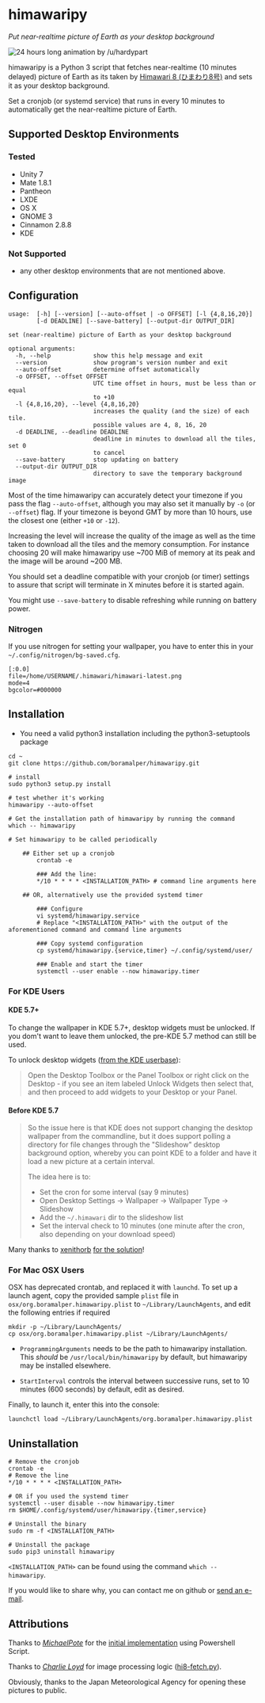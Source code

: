 # himawaripy
*Put near-realtime picture of Earth as your desktop background*

![24 hours long animation by /u/hardypart](https://i.giphy.com/l3vRnMYNnbhdnz5Ty.gif)

himawaripy is a Python 3 script that fetches near-realtime (10 minutes delayed)
picture of Earth as its taken by
[Himawari 8 (ひまわり8号)](https://en.wikipedia.org/wiki/Himawari_8) and sets it
as your desktop background.

Set a cronjob (or systemd service) that runs in every 10 minutes to automatically get the
near-realtime picture of Earth.

## Supported Desktop Environments
### Tested
* Unity 7
* Mate 1.8.1
* Pantheon
* LXDE
* OS X
* GNOME 3
* Cinnamon 2.8.8
* KDE

### Not Supported
* any other desktop environments that are not mentioned above.

## Configuration

```
usage:  [-h] [--version] [--auto-offset | -o OFFSET] [-l {4,8,16,20}]
        [-d DEADLINE] [--save-battery] [--output-dir OUTPUT_DIR]

set (near-realtime) picture of Earth as your desktop background

optional arguments:
  -h, --help            show this help message and exit
  --version             show program's version number and exit
  --auto-offset         determine offset automatically
  -o OFFSET, --offset OFFSET
                        UTC time offset in hours, must be less than or equal
                        to +10
  -l {4,8,16,20}, --level {4,8,16,20}
                        increases the quality (and the size) of each tile.
                        possible values are 4, 8, 16, 20
  -d DEADLINE, --deadline DEADLINE
                        deadline in minutes to download all the tiles, set 0
                        to cancel
  --save-battery        stop updating on battery
  --output-dir OUTPUT_DIR
                        directory to save the temporary background image
```

Most of the time himawaripy can accurately detect your timezone if you pass the flag `--auto-offset`, although you may
also set it manually by `-o` (or `--offset`) flag. If your timezone is beyond GMT by more than 10 hours, use the closest
one (either `+10` or `-12`).

Increasing the level will increase the quality of the image as well as the time taken to download all the tiles and the
memory consumption. For instance choosing 20 will make himawaripy use ~700 MiB of memory at its peak and the image will
be around ~200 MB.

You should set a deadline compatible with your cronjob (or timer) settings to assure that script will terminate in X
minutes before it is started again.

You might use `--save-battery` to disable refreshing while running on battery power.

### Nitrogen
If you use nitrogen for setting your wallpaper, you have to enter this in your
`~/.config/nitrogen/bg-saved.cfg`.

```
[:0.0]
file=/home/USERNAME/.himawari/himawari-latest.png
mode=4
bgcolor=#000000
```

## Installation
* You need a valid python3 installation including the python3-setuptools package

```
cd ~
git clone https://github.com/boramalper/himawaripy.git

# install
sudo python3 setup.py install

# test whether it's working
himawaripy --auto-offset

# Get the installation path of himawaripy by running the command
which -- himawaripy

# Set himawaripy to be called periodically

    ## Either set up a cronjob
        crontab -e

        ### Add the line:
        */10 * * * * <INSTALLATION_PATH> # command line arguments here

    ## OR, alternatively use the provided systemd timer

        ### Configure
        vi systemd/himawaripy.service
        # Replace "<INSTALLATION_PATH>" with the output of the aforementioned command and command line arguments

        ### Copy systemd configuration
        cp systemd/himawaripy.{service,timer} ~/.config/systemd/user/

        ### Enable and start the timer
        systemctl --user enable --now himawaripy.timer
```

### For KDE Users
#### KDE 5.7+
To change the wallpaper in KDE 5.7+, desktop widgets must be unlocked. If you dom't want to leave them unlocked,
the pre-KDE 5.7 method can still be used.

To unlock desktop widgets ([from the KDE userbase](https://userbase.kde.org/Plasma#Widgets)):
> Open the Desktop Toolbox or the Panel Toolbox or right click on the Desktop - if you see an item labeled Unlock
> Widgets then select that, and then proceed to add widgets to your Desktop or your Panel. 

#### Before KDE 5.7
> So the issue here is that KDE does not support changing the desktop wallpaper
> from the commandline, but it does support polling a directory for file changes
> through the "Slideshow" desktop background option, whereby you can point KDE
> to a folder and have it load a new picture at a certain interval.
>
> The idea here is to:
>
> * Set the cron for some interval (say 9 minutes)
> * Open Desktop Settings -> Wallpaper -> Wallpaper Type -> Slideshow
> * Add the `~/.himawari` dir to the slideshow list
> * Set the interval check to 10 minutes (one minute after the cron, also
>   depending on your download speed)

Many thanks to [xenithorb](https://github.com/xenithorb) [for the solution](https://github.com/xenithorb/himawaripy/commit/01d7c681ae7ce47f639672733d0f734574662833)!


### For Mac OSX Users

OSX has deprecated crontab, and replaced it with `launchd`. To set up a launch agent, copy the provided sample `plist`
file in `osx/org.boramalper.himawaripy.plist` to `~/Library/LaunchAgents`, and edit the following entries if required

    mkdir -p ~/Library/LaunchAgents/
    cp osx/org.boramalper.himawaripy.plist ~/Library/LaunchAgents/

* `ProgrammingArguments` needs to be the path to himawaripy installation. This *should* be `/usr/local/bin/himawaripy`
by default, but himawaripy may be installed elsewhere.

* `StartInterval` controls the interval between successive runs, set to 10 minutes (600 seconds) by default,
edit as desired.

Finally, to launch it, enter this into the console:

    launchctl load ~/Library/LaunchAgents/org.boramalper.himawaripy.plist


## Uninstallation

```
# Remove the cronjob
crontab -e
# Remove the line
*/10 * * * * <INSTALLATION_PATH>

# OR if you used the systemd timer
systemctl --user disable --now himawaripy.timer
rm $HOME/.config/systemd/user/himawaripy.{timer,service}

# Uninstall the binary
sudo rm -f <INSTALLATION_PATH>

# Uninstall the package
sudo pip3 uninstall himawaripy
```


`<INSTALLATION_PATH>` can be found using the command `which -- himawaripy`.

If you would like to share why, you can contact me on github or
[send an e-mail](mailto:bora@boramalper.org).

## Attributions
Thanks to *[MichaelPote](https://github.com/MichaelPote)* for the [initial
implementation](https://gist.github.com/MichaelPote/92fa6e65eacf26219022) using
Powershell Script.

Thanks to *[Charlie Loyd](https://github.com/celoyd)* for image processing logic
([hi8-fetch.py](https://gist.github.com/celoyd/39c53f824daef7d363db)).

Obviously, thanks to the Japan Meteorological Agency for opening these pictures
to public.
